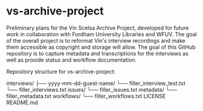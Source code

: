 # vs-archive-project

Preliminary plans for the Vin Scelsa Archive Project, developed for future work in collaboration with Fordham University Libraries and WFUV. 
The goal of the overall project is to reformat Vin's interview recordings and make them accessible as copyright and storage will allow. 
The goal of this GitHub repository is to capture metadata and transcriptions for the interviews as well as provide status and workflow documentation.

Repository structure for vs-archive-project:

interviews/
    ├── yyyy-mm-dd-guest-name/
        └── filler_interview_test.txt
    └── filler_interviews.txt
issues/
    └── filler_issues.txt
metadata/
    └── filler_metadata.txt
workflows/
    └── filler_workflows.txt
LICENSE
README.md
